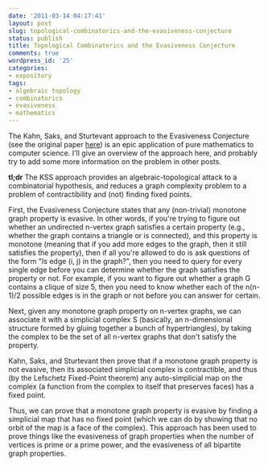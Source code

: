 ```yaml
---
date: '2011-03-14 04:17:41'
layout: post
slug: topological-combinatorics-and-the-evasiveness-conjecture
status: publish
title: Topological Combinatorics and the Evasiveness Conjecture
comments: true
wordpress_id: '25'
categories:
- expository
tags:
- algebraic topology
- combinatorics
- evasiveness
- mathematics
---
```


The Kahn, Saks, and Sturtevant approach to the Evasiveness Conjecture (see the original paper [here](http://www.springerlink.com/index/R521072311641L41.pdf)) is an epic application of pure mathematics to computer science. I'll give an overview of the approach here, and probably try to add some more information on the problem in other posts.

**tl;dr** The KSS approach provides an algebraic-topological attack to a combinatorial hypothesis, and reduces a graph complexity problem to a problem of contractibility and (not) finding fixed points.

First, the Evasiveness Conjecture states that any (non-trivial) monotone graph property is evasive. In other words, if you're trying to figure out whether an undirected n-vertex graph satisfies a certain property (e.g., whether the graph contains a triangle or is connected), and this property is monotone (meaning that if you add more edges to the graph, then it still satisfies the property), then if all you're allowed to do is ask questions of the form "Is edge (i, j) in the graph?", then you need to query for every single edge before you can determine whether the graph satisfies the property or not. For example, if you want to figure out whether a graph G contains a clique of size 5, then you need to know whether each of the n(n-1)/2 possible edges is in the graph or not before you can answer for certain.

Next, given any monotone graph property on n-vertex graphs, we can associate it with a simplicial complex S (basically, an n-dimensional structure formed by gluing together a bunch of hypertriangles), by taking the complex to be the set of all n-vertex graphs that don't satisfy the property.

Kahn, Saks, and Sturtevant then prove that if a monotone graph property is not evasive, then its associated simplicial complex is contractible, and thus (by the Lefschetz Fixed-Point theorem) any auto-simplicial map on the complex (a function from the complex to itself that preserves faces) has a fixed point.

Thus, we can prove that a monotone graph property is evasive by finding a simplicial map that has no fixed point (which we can do by showing that no orbit of the map is a face of the complex). This approach has been used to prove things like the evasiveness of graph properties when the number of vertices is prime or a prime power, and the evasiveness of all bipartite graph properties.